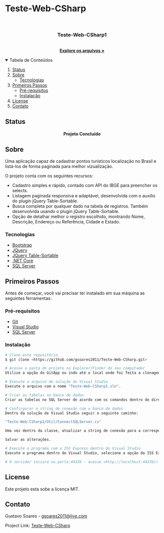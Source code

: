 # Teste-Web-CSharp

<!-- PROJECT LOGO -->
<br />
<p align="center">

  <h3 align="center">Teste-Web-CSharp1</h3>

  <p align="center">
    <br />
    <a href="https://github.com/gsoares2011/Teste-Web-CSharp/tree/main/Teste-Web-CSharp1"><strong>Explore os arquivos »</strong></a>
  </p>
</p>



<!-- TABLE OF CONTENTS -->
<details open="open">
  <summary>Tabela de Conteúdos</summary>
  <ol>
    <li><a href="#status">Status</a></li>
    <li>
      <a href="#sobre">Sobre</a>
      <ul>
        <li><a href="#tecnologias">Tecnologias</a></li>
      </ul>
    </li>
    <li>
      <a href="#primeiros-passos">Primeiros Passos</a>
      <ul>
        <li><a href="#pre-requisitos">Pré-requisitos</a></li>
        <li><a href="#instalacao">Instalação</a></li>
      </ul>
    </li>
    <li><a href="#license">License</a></li>
    <li><a href="#contato">Contato</a></li>
  </ol>
</details>

<!-- Status -->
## Status

<h4 align="center"> 
	  Projeto Concluído 
</h4>

<!-- ABOUT THE PROJECT -->
## Sobre

Uma aplicação capaz de cadastrar pontos turísticos localização no Brasil e listá-los de forma paginada para melhor vizualização.

O projeto conta com os seguintes recursos:
* Cadastro simples e rápido, contado com API do IBGE para preencher os selects.
* Listagem paginada responsiva e adaptável, desenvolvida com o auxílio do plugin jQuery Table-Sortable.
* Busca completa por qualquer dado na tabela de registros. Também desenvolvida usando o plugin jQuery Table-Sortable.
* Opção de detalhar melhor o registro escolhido, montrando Nome, Descrição, Endereço ou Referência, Cidade e Estado.


### Tecnologias

* [Bootstrap](https://getbootstrap.com)
* [JQuery](https://jquery.com)
* [JQuery Table-Sortable](https://www.jqueryscript.net/table/Paginate-Sort-Filter-Table-Sortable.html)
* [.NET Core](https://dotnet.microsoft.com/download/dotnet/3.1)
* [SQL Server](https://www.microsoft.com/pt-br/sql-server/sql-server-downloads)



<!-- GETTING STARTED -->
## Primeiros Passos

Antes de começar, você vai precisar ter instalado em sua máquina as seguintes ferramentas:

### Pré-requisitos

* [Git](https://git-scm.com)
* [Visual Studio](https://visualstudio.microsoft.com/pt-br/)
* [SQL Server](https://www.microsoft.com/pt-br/sql-server/sql-server-downloads)

### Instalação

```bash
# Clone este repositório
$ git clone <https://github.com/gsoares2011/Teste-Web-CSharp.git>

# Acesse a pasta do projeto no Explorer/Finder do seu computador
Utilize a opção do GitApp ou indo até o local onde foi feita a clonagem do repositório.

# Execute o arquivo de solução do Visual Studio
Execute o arquivo com o nome "Teste-Web-CSharp1.sln".

# Criar as tabelas no banco de dados
Criar as tabelas no SQL Server de acordo com os comandos dentro do diretório "Teste-Web-CSharp1/Database".

# Confirgurar a string de conexão com o banco de dados
Dentro da solução de Visual Studio seguir o seguinte caminho:

"Teste-Web-CSharp1/Util/ConnectSQLServer.cs"

Uma vez dentro da classe, atualizar a string de conexão para a correspondente de acordo com a sua instalação do SQL Server.

Salvar as alterações.

# Execute o programa com o ISS Express dentro do Visual Studio
Execute o programa dentro do Visual Studio, selecione a opção do ISS Express

# O servidor inciará na porta:44336 - acesse <http://localhost:44336/>
````

<!-- LICENSE -->
## License

Este projeto esta sobe a licença MIT.



<!-- CONTACT -->
## Contato

Gustavo Soares - gsoares2011@live.com

Project Link: [Teste-Web-CSharp](https://github.com/gsoares2011/Teste-Web-CSharp.git)
